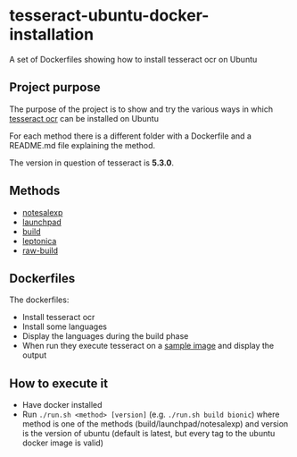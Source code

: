 # tesseract-ubuntu-docker-installation
A set of Dockerfiles showing how to install tesseract ocr on Ubuntu

## Project purpose

The purpose of the project is to show and try the various ways in which [tesseract ocr](https://github.com/tesseract-ocr/tesseract) can be installed on Ubuntu

For each method there is a different folder with a Dockerfile and a README.md file explaining the method.

The version in question of tesseract is **5.3.0**.

## Methods

* [notesalexp](./notesalexp)
* [launchpad](./launchpad)
* [build](./build)
* [leptonica](./leptonica)
* [raw-build](./raw-build)

## Dockerfiles

The dockerfiles:

* Install tesseract ocr
* Install some languages
* Display the languages during the build phase
* When run they execute tesseract on a [sample image](./sample.png) and display the output

## How to execute it

* Have docker installed
* Run `./run.sh <method> [version]` (e.g. `./run.sh build bionic`) where method is one of the methods (build/launchpad/notesalexp) and version is the version of ubuntu (default is latest, but every tag to the ubuntu docker image is valid)

